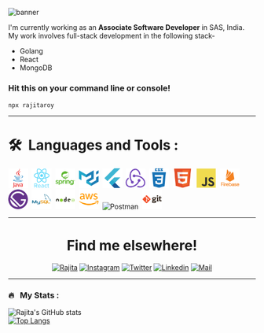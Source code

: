 ![banner](https://user-images.githubusercontent.com/68264150/125184770-2154fe00-e23e-11eb-9acf-493f945df293.gif)  

I'm currently working as an <b>Associate Software Developer</b> in SAS, India.  
My work involves full-stack development in the following stack-    

<ul>
  <li> Golang </li>
  <li> React </li>
  <li> MongoDB </li>
</ul>  

### Hit this on your command line or console!  

``` console
npx rajitaroy
```

---

# 🛠 &nbsp;Languages and Tools :

<p>
<img src="https://github.com/devicons/devicon/blob/master/icons/java/java-original-wordmark.svg" title="Java" alt="Java" width="40" height="40"/>&nbsp;
<img src="https://github.com/devicons/devicon/blob/master/icons/react/react-original-wordmark.svg" title="React" alt="React" width="40" height="40"/>&nbsp;
<img src="https://github.com/devicons/devicon/blob/master/icons/spring/spring-original-wordmark.svg" title="Spring" alt="Spring" width="40" height="40"/>&nbsp;
<img src="https://github.com/devicons/devicon/blob/master/icons/materialui/materialui-original.svg" title="Material UI" alt="Material UI" width="40" height="40"/>&nbsp;
<img src="https://github.com/devicons/devicon/blob/master/icons/flutter/flutter-original.svg" title="Flutter" alt="Flutter" width="40" height="40"/>&nbsp;
<img src="https://github.com/devicons/devicon/blob/master/icons/redux/redux-original.svg" title="Redux" alt="Redux " width="40" height="40"/>&nbsp;
<img src="https://github.com/devicons/devicon/blob/master/icons/css3/css3-plain-wordmark.svg"  title="CSS3" alt="CSS" width="40" height="40"/>&nbsp;
<img src="https://github.com/devicons/devicon/blob/master/icons/html5/html5-original.svg" title="HTML5" alt="HTML" width="40" height="40"/>&nbsp;
<img src="https://github.com/devicons/devicon/blob/master/icons/javascript/javascript-original.svg" title="JavaScript" alt="JavaScript" width="40" height="40"/>&nbsp;
<img src="https://github.com/devicons/devicon/blob/master/icons/firebase/firebase-plain-wordmark.svg" title="Firebase" alt="Firebase" width="40" height="40"/>&nbsp;
<img src="https://github.com/devicons/devicon/blob/master/icons/gatsby/gatsby-original.svg" title="Gatsby"  alt="Gatsby" width="40" height="40"/>&nbsp;
<img src="https://github.com/devicons/devicon/blob/master/icons/mysql/mysql-original-wordmark.svg" title="MySQL"  alt="MySQL" width="40" height="40"/>&nbsp;
<img src="https://github.com/devicons/devicon/blob/master/icons/nodejs/nodejs-original-wordmark.svg" title="NodeJS" alt="NodeJS" width="40" height="40"/>&nbsp;
<img src="https://github.com/devicons/devicon/blob/master/icons/amazonwebservices/amazonwebservices-plain-wordmark.svg" title="AWS" alt="AWS" width="40" height="40"/>&nbsp;
<img src="https://www.vectorlogo.zone/logos/getpostman/getpostman-icon.svg" title="Postman"  alt="Postman" width="40" height="40"/>&nbsp;
<img src="https://github.com/devicons/devicon/blob/master/icons/git/git-original-wordmark.svg" title="Git" **alt="Git" width="40" height="40"/>&nbsp;
</p>

---  
<h1 align = "center">Find me elsewhere! </h1>

<div align = "center">

[![Rajita](https://img.shields.io/badge/-Portfolio-darkpink?style=flat-square&logo=googlechrome&logoColor=white)](https://portfolio-rajita.herokuapp.com/) 
[![Instagram](https://img.shields.io/badge/-Instagram-lightgreen?style=flat-square&logo=instagram&logoColor=darkgreen)](https://www.instagram.com/rajita._roy) 
[![Twitter](https://img.shields.io/badge/Twitter-darkgreen?style=flat-square&logo=twitter&logoColor=blue)](https://www.twitter.com/RajitaRoy1) 
[![Linkedin](https://img.shields.io/badge/LinkedIn-lightblue?style=flat-square&logo=linkedin&logoColor=darkblue)](https://www.linkedin.com/in/rajita-roy/) 
[![Mail](https://img.shields.io/badge/-Mail-pink?style=flat-square&logo=gmail&logoColor=red&link=www.gmail.com)](mailto:royrajita6@gmail.com) 
  
</div>  

---  
### 🔥 &nbsp; My Stats :

![Rajita's GitHub stats](https://github-readme-stats.vercel.app/api?username=rajitaroy&hide=contribs,prs&theme=highcontrast)  
[![Top Langs](https://github-readme-stats.vercel.app/api/top-langs/?username=rajitaroy&layout=compact&theme=vision-friendly-dark)](https://github.com/rajitaroy/github-readme-stats)  




